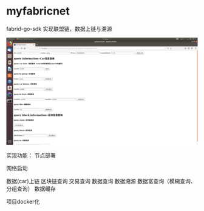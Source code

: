 # myfabricnet

fabrid-go-sdk 实现联盟链，数据上链与溯源

![image](https://github.com/Xkeliang/myfabricnet/blob/master/file/Screenshot%20from%202019-08-13%2020-44-19.png)

实现功能：
节点部署

网络启动

数据(car)上链
区块链查询
交易查询
数据查询
数据溯源
数据富查询（模糊查询、分组查询）
数据缓存

项目docker化
